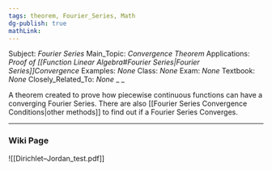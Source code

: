 ```yaml
---
tags: theorem, Fourier_Series, Math
dg-publish: true
mathLink: 
---
```

Subject: _Fourier Series_
Main\_Topic: _Convergence Theorem_
Applications: _Proof of [[Function Linear Algebra#Fourier Series|Fourier Series]]Convergence_
Examples: _None_
Class: _None_
Exam: _None_
Textbook: _None_
Closely\_Related\_To: _None_
_
_

A theorem created to prove how piecewise continuous functions can have a converging Fourier Series. There are also [[Fourier Series Convergence Conditions|other methods]] to find out if a Fourier Series Converges. 

---
### Wiki Page
![[Dirichlet–Jordan_test.pdf]]